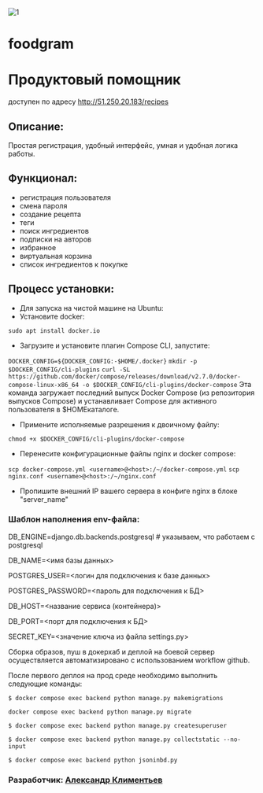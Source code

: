 ![1](https://github.com/alklim912/foodgram-project-react/actions/workflows/foodgram_workflow.yml/badge.svg)

# foodgram
# Продуктовый помощник
доступен по адресу http://51.250.20.183/recipes

## Описание:
Простая регистрация, удобный интерфейс, умная и удобная логика работы.

## Функционал:
- регистрация пользователя
- смена пароля
- создание рецепта
- теги
- поиск ингредиентов
- подписки на авторов
- избранное
- виртуальная корзина
- список ингредиентов к покупке

## Процесс установки:

 * Для запуска на чистой машине на Ubuntu:
 * Установите docker:

 ```sudo apt install docker.io```

 * Загрузите и установите плагин Compose CLI, запустите:

 ```DOCKER_CONFIG=${DOCKER_CONFIG:-$HOME/.docker}```
 ```mkdir -p $DOCKER_CONFIG/cli-plugins```
 ```curl -SL https://github.com/docker/compose/releases/download/v2.7.0/docker-compose-linux-x86_64 -o $DOCKER_CONFIG/cli-plugins/docker-compose```
 Эта команда загружает последний выпуск Docker Compose (из репозитория выпусков Compose) и устанавливает Compose для активного пользователя в $HOMEкаталоге.

 * Примените исполняемые разрешения к двоичному файлу:

 ```chmod +x $DOCKER_CONFIG/cli-plugins/docker-compose```


 * Перенесите конфигурационные файлы nginx и docker compose:

 ```scp docker-compose.yml <username>@<host>:/~/docker-compose.yml```
 ```scp nginx.conf <username>@<host>:/~/nginx.conf```

 * Пропишите внешний IP вашего сервера в конфиге nginx в блоке "server_name"

### Шаблон наполнения env-файла:

 DB_ENGINE=django.db.backends.postgresql # указываем, что работаем с postgresql
 
 DB_NAME=<имя базы данных>
 
 POSTGRES_USER=<логин для подключения к базе данных>
 
 POSTGRES_PASSWORD=<пароль для подключения к БД>
 
 DB_HOST=<название сервиса (контейнера)>
 
 DB_PORT=<порт для подключения к БД>
 
 SECRET_KEY=<значение ключа из файла settings.py>


 Сборка образов, пуш в докерхаб и деплой на боевой сервер осуществляется автоматизировано с использованием workflow github.

 После первого деплоя на прод среде необходимо выполнить следующие команды:

 ```$ docker compose exec backend python manage.py makemigrations```
 
 ```docker compose exec backend python manage.py migrate```
 
 ```$ docker compose exec backend python manage.py createsuperuser```
 
 ```$ docker compose exec backend python manage.py collectstatic --no-input```
 
 ```$ docker compose exec backend python jsoninbd.py```



 ### Разработчик: [Александр Климентьев](https://github.com/alklim912)
